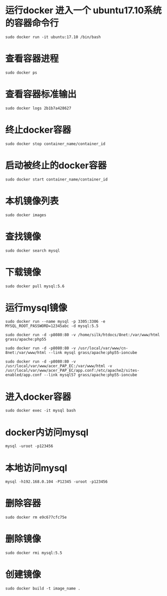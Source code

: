 

# 运行docker 进入一个 ubuntu17.10系统的容器命令行
    sudo docker run -it ubuntu:17.10 /bin/bash

# 查看容器进程
    sudo docker ps

# 查看容器标准输出
    sudo docker logs 2b1b7a428627

# 终止docker容器
    sudo docker stop container_name/container_id

# 启动被终止的docker容器
    sudo docker start container_name/container_id

# 本机镜像列表
    sudo docker images

# 查找镜像
    sudo docker search mysql

# 下载镜像
    sudo docker pull mysql:5.6

# 运行mysql镜像
    sudo docker run --name mysql -p 3305:3306 -e MYSQL_ROOT_PASSWORD=12345abc -d mysql:5.5

    sudo docker run -d -p8080:80 -v /home/silk/htdocs/8net:/var/www/html grass/apache:php55
    
    sudo docker run -d -p8080:80 -v /usr/local/var/www/cn-8net:/var/www/html --link mysql grass/apache:php55-ioncube

    sudo docker run -d -p8080:80 -v /usr/local/var/www/acer_PAP_EC:/var/www/html -v /usr/local/var/www/acer_PAP_EC/app.conf:/etc/apache2/sites-enabled/app.conf --link mysql57 grass/apache:php55-ioncube
    

# 进入docker容器
    sudo docker exec -it mysql bash

# docker内访问mysql
    mysql -uroot -p123456

# 本地访问mysql
    mysql -h192.168.0.104 -P12345 -uroot -p123456

# 删除容器
    sudo docker rm e9c677cfc75e

# 删除镜像
    sudo docker rmi mysql:5.5

# 创建镜像
    sudo docker build -t image_name .
